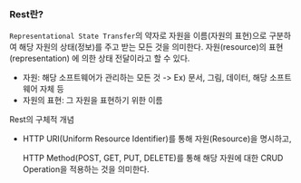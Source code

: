 ### Rest란?
`Representational State Transfer`의 약자로 자원을 이름(자원의 표현)으로 구분하여 해당 자원의 상태(정보)를 주고 받는 모든 것을 의미한다.
자원(resource)의 표현(representation) 에 의한 상태 전달이라고 할 수 있다.
- 자원: 해당 소프트웨어가 관리하는 모든 것
  -> Ex) 문서, 그림, 데이터, 해당 소프트웨어 자체 등
- 자원의 표현: 그 자원을 표현하기 위한 이름

Rest의 구체적 개념
- HTTP URI(Uniform Resource Identifier)를 통해 자원(Resource)을 명시하고, 

  HTTP Method(POST, GET, PUT, DELETE)를 통해 해당 자원에 대한 CRUD Operation을 적용하는 것을 의미한다.
